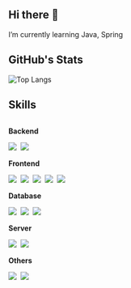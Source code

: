 <!--
**limcholong/limcholong** is a ✨ _special_ ✨ repository because its `README.md` (this file) appears on your GitHub profile.

Here are some ideas to get you started:

- 🔭 I’m currently working on ...
- 🌱 I’m currently learning ...
- 👯 I’m looking to collaborate on ...
- 🤔 I’m looking for help with ...
- 💬 Ask me about ...
- 📫 How to reach me: ...
- 😄 Pronouns: ...
- ⚡ Fun fact: ...
-->
## Hi there 👋
I’m currently learning Java, Spring

## GitHub's Stats
![Top Langs](https://github-readme-stats.vercel.app/api/top-langs/?username=limcholong)

## Skills
<div style="display:flex; flex-direction:column; align-items:flex-start;">
    <!-- Backend -->
    <p><strong>Backend</strong></p>
    <div>
        <img src="https://img.shields.io/badge/Java-007396?style=flat-square&logo=Java&logoColor=white"/></a>&nbsp
        <img src="https://img.shields.io/badge/Spring-6DB33F?style=flat-square&logo=Spring&logoColor=white"/></a>&nbsp
    </div>
    <!-- Frontend -->
    <p><strong>Frontend</strong></p>
    <div>
        <img src="https://img.shields.io/badge/HTML-E34F26?style=flat-square&logo=html5&logoColor=white"></a>&nbsp
        <img src="https://img.shields.io/badge/CSS-1572B6?style=flat-square&logo=css3&logoColor=white"></a>&nbsp
        <img src="https://img.shields.io/badge/JavaScript-F7DF1E?style=flat-square&logo=JavaScript&logoColor=white"></a>&nbsp
        <img src="https://img.shields.io/badge/Node.js-339933?style=flat-square&logo=Node.js&logoColor=white"/></a>&nbsp
        <img src="https://img.shields.io/badge/Vue.js-4FC08D?style=flat-square&logo=Vue.js&logoColor=white"/></a>&nbsp
    </div>
    <!-- Database -->
    <p><strong>Database</strong></p>
    <div>
        <img src="https://img.shields.io/badge/Oracle-F80000?style=flat-square&logo=Oracle&logoColor=white"></a>&nbsp
        <img src="https://img.shields.io/badge/MySQL-4479A1?style=flat-square&logo=MySQL&logoColor=white"></a>&nbsp
        <img src="https://img.shields.io/badge/MariaDB-003545?style=flat-square&logo=MariaDB&logoColor=white"></a>&nbsp
    </div>
    <!-- Server -->
    <p><strong>Server</strong></p>
    <div>
        <img src="https://img.shields.io/badge/Linux-FCC624?style=flat-square&logo=Linux&logoColor=white"></a>&nbsp
        <img src="https://img.shields.io/badge/Apache Tomcat-F8DC75?style=flat-squaree&logo=Apache Tomcat&logoColor=white"></a>&nbsp
    </div>
    <!-- Others -->
    <p><strong>Others</strong></p>
    <div>
        <img src="https://img.shields.io/badge/Python-3776AB?style=flat-square&logo=Python&logoColor=white"></a>&nbsp
        <img src="https://img.shields.io/badge/Visual Studio Code-007ACC?style=flat-square&logo=Visual Studio Code&logoColor=white"></a>&nbsp
    </div>
    <br>
</div>
